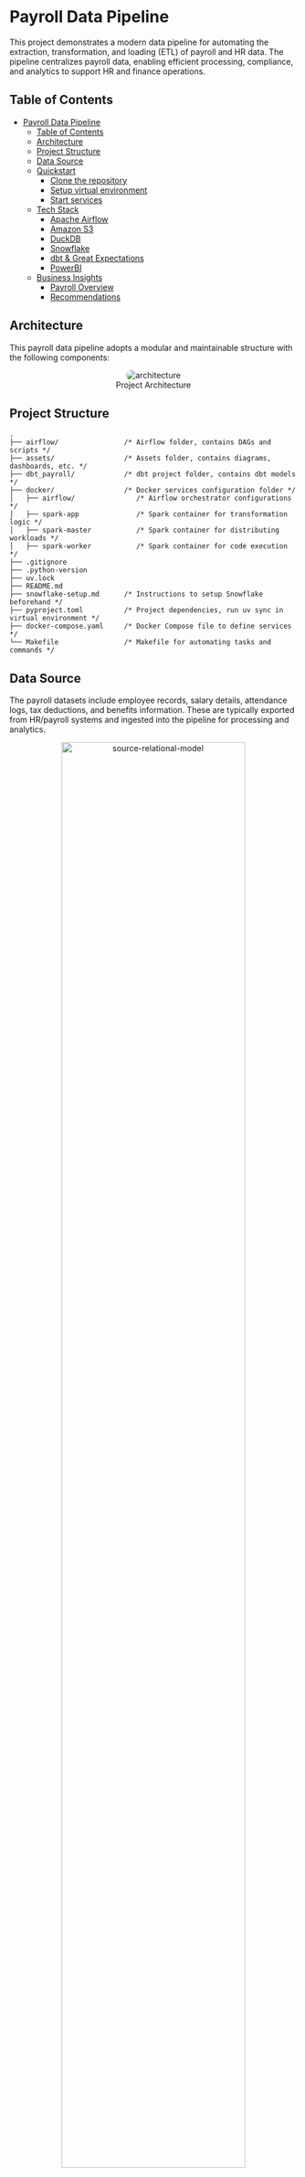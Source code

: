 # Payroll Data Pipeline

This project demonstrates a modern data pipeline for automating the extraction, transformation, and loading (ETL) of payroll and HR data. The pipeline centralizes payroll data, enabling efficient processing, compliance, and analytics to support HR and finance operations.

## Table of Contents
- [Payroll Data Pipeline](#payroll-data-pipeline)
  - [Table of Contents](#table-of-contents)
  - [Architecture](#architecture)
  - [Project Structure](#project-structure)
  - [Data Source](#data-source)
  - [Quickstart](#quickstart)
    - [Clone the repository](#clone-the-repository)
    - [Setup virtual environment](#setup-virtual-environment)
    - [Start services](#start-services)
  - [Tech Stack](#tech-stack)
    - [Apache Airflow](#apache-airflow)
    - [Amazon S3](#amazon-s3)
    - [DuckDB](#duckdb)
    - [Snowflake](#snowflake)
    - [dbt \& Great Expectations](#dbt--great-expectations)
    - [PowerBI](#powerbi)
  - [Business Insights](#business-insights)
    - [Payroll Overview](#payroll-overview)
    - [Recommendations](#recommendations)

## Architecture

This payroll data pipeline adopts a modular and maintainable structure with the following components:

<p align="center">
    <img src="assets/diagrams/architecture.svg" alt="architecture" style="border-radius: 10px;">
    </br>
  Project Architecture
</p>

## Project Structure
```shell
.
├── airflow/                /* Airflow folder, contains DAGs and scripts */
├── assets/                 /* Assets folder, contains diagrams, dashboards, etc. */
├── dbt_payroll/            /* dbt project folder, contains dbt models */
├── docker/                 /* Docker services configuration folder */
│   ├── airflow/               /* Airflow orchestrator configurations */
│   ├── spark-app              /* Spark container for transformation logic */
│   ├── spark-master           /* Spark container for distributing workloads */
│   ├── spark-worker           /* Spark container for code execution */
├── .gitignore
├── .python-version
├── uv.lock
├── README.md
├── snowflake-setup.md      /* Instructions to setup Snowflake beforehand */
├── pyproject.toml          /* Project dependencies, run uv sync in virtual environment */
├── docker-compose.yaml     /* Docker Compose file to define services */
└── Makefile                /* Makefile for automating tasks and commands */
```

## Data Source

The payroll datasets include employee records, salary details, attendance logs, tax deductions, and benefits information. These are typically exported from HR/payroll systems and ingested into the pipeline for processing and analytics.

<p align="center">
    <img src="assets/diagrams/source_relational_model.png" alt="source-relational-model" style="border-radius: 10px;" width = "80%">
    </br>
  Source Relational Model
</p>

## Quickstart

> **Prerequisites:**
> - **Git** for version control.
> - **uv** or **Conda/Mamba** for virtual environment management.
> - **Docker** for containerization.
> - **Makefile** (optional) for automating Docker commands.

### Clone the repository
```shell
git clone https://github.com/PhoenixPhungNguyen/payroll_data_pipeline.git
```

### Setup virtual environment

- Create and activate virtual environment:
  ```shell
  uv venv --python 3.11
  source .venv/bin/activate   # or .venv/Scripts/activate on Windows
  ```
- Initialize project and install packages:
  ```shell
  uv init
  uv add dbt-core dbt_snowflake ipykernel duckdb boto3 pyspark==3.3.0 pymupdf apache-airflow
  uv sync
  ```
  
### Start services

- Create a `.env` file at the root level for environment variables (see `.env.example`).
- Ensure any required data files are placed in the appropriate folders as described in the documentation.
- Make sure to add .env, .venv/, and other sensitive files to .gitignore.
- Configuring environment variables: Copy .env.example to .env and fill in:
  Google API Key and Google drive folder ID
  Slack tokens
  AWS access keys
  Snowflake credentials
  
To start all services:
```shell
make up
```
Or, without Makefile:
```shell
docker compose up -d --build
```

## Tech Stack
### Google Cloud Platform (GCP)

- Create API key in API & Services.
<p align="center">
    <img src="images/payroll_drive_api_key.png" alt="drive_api_key" style="border-radius: 10px;" width = "70%">
    </br>
</p>

- Share payroll folder which contains 16 CSV files to ingest data from this folder to Amazon S3
  
<p align="center">
    <img src="images/payroll_drive_folder1.png" alt="drive_folder1" style="border-radius: 10px;" width = "70%">
   <img src="images/payroll_drive_folder2.png" alt="drive_folder2" style="border-radius: 10px;" width = "70%">
    </br>
</p>

### Apache Airflow
Orchestrates ETL workflows for payroll data processing.

<p align="center">
    <img src="images/payroll_dag.png" alt="payroll_dag" style="border-radius: 10px;" width = "70%">
    </br>
  Airflow overview
</p>

- Building and running Airflow with Docker
```shell
cd docker/spark-app
docker build . -t spark-app
cd ../../
docker compose up -d --build
```

- Install providers:
```shell
uv pip install apache-airflow-providers-slack httpfs
```

- Setup connections in Airflow UI for Slack, Snowflake, and AWS.
  
<p align="center">
    <img src="images/payroll_airflow_connection.png" alt="airflow_connection" style="border-radius: 10px;width = "70%">
    </br>
  Airflow connection overview
</p>

### DuckDB
Used for lightweight data transformation and analytics at the data lake layer.

### Amazon S3

- Setup IAM for the Payroll System on Amazon S3.  
It includes roles, permissions, and policies that ensure secure access control.
  
<p align="center">
    <img src="images/payroll_iam.png" alt="payroll_iam" style="border-radius: 10px;" width = "70%">
    </br>
  Amazon IAM
</p>

- Data Lake: Raw Folder 
  
<p align="center">
    <img src="images/payroll_s3_raw.png" alt="payroll_s3_raw" style="border-radius: 10px;" width = "70%">
    </br>
</p>

- Data Lake: Processed Folder

<p align="center">
    <img src="images/payroll_s3_processed.png"       alt="payroll_s3_processed" style="border-radius: 10px;" width = "70%">
</p>

### Snowflake

- Data Warehouse
  For Snowflake setup, follow instructions in snowflake-setup.md
  
<p align="center">
    <img src="images/payroll_snowflake.png" alt="payroll_snowflake" style="border-radius: 10px;" width="40%">
    <img src="images/payroll_snowflake2.png" alt="payroll_snowflake2" style="border-radius: 10px;" width="40%">
  </br>
</p>
<p align="center">
    <img src="images/payroll_snowflake_marts.png" alt="payroll_snowflake_marts" style="border-radius: 10px;" width="40%">
    <img src="images/payroll_snowflake_staging.png" alt="payroll_snowflake_staging" style="border-radius: 10px;" width="40%">
  </br>
</p>
<p align="center">
     <img src="images/payroll_snowflake_snapshot.png" alt="payroll_snowflake_snapshot" style="border-radius: 10px;" width="40%">
  </br>
</p>
  
### dbt & Great Expectations
dbt transforms data into analytics-ready models; Great Expectations validates data quality.
<p align="center">
    <img src="images/payroll_dbt_lineage.png" alt="payroll_dbt_lineage" style="border-radius: 10px;">
    <img src="images/payroll_dbt_docs.png" alt="payroll_dbt_docs" style="border-radius: 10px;" width="50%">
    <img src="images/payroll_dbt_docs_project.png" alt="payroll_dbt_docs_project" style="border-radius: 10px;" width="50%">
    <img src="images/payroll_docs_database.png" alt="payroll_docs_database" style="border-radius: 10px;" width="50%">
    </br>
  dbt overview
</p>

### PowerBI
For dashboarding and visualization of payroll analytics.
<p align="center">
    <img src="assets/diagrams/powerbi.png" alt="powerbi" style="border-radius: 10px;">
    </br>
  PowerBI overview
</p>

## Business Insights

Once the pipeline is operational, you can generate insights such as:

### Payroll Overview
- Total payroll expenses by month, department, or location.
- Trends in salary, overtime, and deductions.

### Recommendations
- Optimize payroll schedules to improve cash flow.
- Target retention strategies for key employee segments.
- Automate compliance checks to reduce audit risks.



